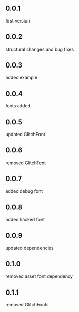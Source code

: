 ## 0.0.1
  first version 

## 0.0.2 
  structural changes and bug fixes

## 0.0.3
 added example
 
## 0.0.4
 fonts added

## 0.0.5
 updated GlitchFont

## 0.0.6
 removed GlitchText 

## 0.0.7
 added debug font

## 0.0.8
 added hacked font

## 0.0.9
 updated dependencies

## 0.1.0
 removed asset font dependency

## 0.1.1
 removed GlitchFonts